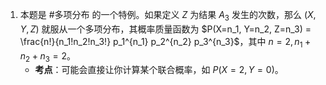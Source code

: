 1. 本题是 #多项分布 的一个特例。如果定义 $Z$ 为结果 $A_3$ 发生的次数，那么 $(X, Y, Z)$ 就服从一个多项分布，其概率质量函数为 $P(X=n_1, Y=n_2, Z=n_3) = \frac{n!}{n_1!n_2!n_3!} p_1^{n_1} p_2^{n_2} p_3^{n_3}$，其中 $n=2, n_1+n_2+n_3=2$。
	*   **考点**：可能会直接让你计算某个联合概率，如 $P(X=2, Y=0)$。
